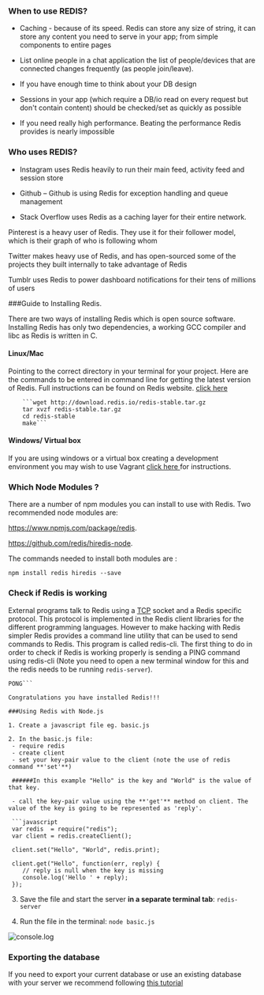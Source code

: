 ### When to use REDIS?

- Caching - because of its speed. Redis can store any size of string, it can store any content you need to serve in your app; from simple components to entire pages

- List online people in a chat application the list of people/devices that are connected changes frequently (as people join/leave).

- If you have enough time to think about your DB design

- Sessions in your app (which require a DB/io read on every request but don't contain content) should be checked/set as quickly as possible

- If you need really high performance. Beating the performance Redis provides is nearly impossible

### Who uses REDIS?

- Instagram uses Redis heavily to run their main feed, activity feed and session store

- Github – Github is using Redis for exception handling and queue management

- Stack Overflow uses Redis as a caching layer for their entire network.

Pinterest is a heavy user of Redis. They use it for their follower model, which is their graph of who is following whom

Twitter makes heavy use of Redis, and has open-sourced some of the projects they built internally to take advantage of Redis

Tumblr uses Redis to power dashboard notifications for their tens of millions of users


###Guide to Installing Redis.

There are two ways of installing Redis which is open source software. 
Installing Redis has only two dependencies, a working GCC compiler and libc as Redis is written in C.

#### Linux/Mac

Pointing to the correct directory in your terminal for your project. Here are the commands to be entered in command line for getting the latest version of Redis. Full instructions can be found on Redis website.
[click here](http://redis.io/topics/quickstart)

		```wget http://download.redis.io/redis-stable.tar.gz
		tar xvzf redis-stable.tar.gz
		cd redis-stable
		make```
		
#### Windows/ Virtual box

If you are using windows or a virtual box creating a development environment you may wish to use Vagrant [click here ](https://github.com/docdis/learn-redis) for instructions.

### Which Node Modules ?  

There are a number of npm modules you can install to use with Redis.
Two recommended node modules are:  

https://www.npmjs.com/package/redis.

https://github.com/redis/hiredis-node.

The commands needed to install both modules are : 

```npm install redis hiredis --save```

### Check if Redis is working

External programs talk to Redis using a [TCP](http://searchnetworking.techtarget.com/definition/TCP) socket and a Redis specific protocol. This protocol is implemented in the Redis client libraries for the different programming languages. However to make hacking with Redis simpler Redis provides a command line utility that can be used to send commands to Redis. This program is called redis-cli.
The first thing to do in order to check if Redis is working properly is sending a PING command using redis-cli (Note you need to open a new terminal window for this and the redis needs to be running ```redis-server```).


```$ redis-cli ping
PONG```

Congratulations you have installed Redis!!!

###Using Redis with Node.js

1. Create a javascript file eg. basic.js  

2. In the basic.js file:
 - require redis
 - create client
 - set your key-pair value to the client (note the use of redis command **'set'**)  

 ######In this example "Hello" is the key and "World" is the value of that key.

 - call the key-pair value using the **'get'** method on client. The value of the key is going to be represented as 'reply'.

 ```javascript
 var redis  = require("redis");
 var client = redis.createClient();

 client.set("Hello", "World", redis.print);

 client.get("Hello", function(err, reply) {
    // reply is null when the key is missing
    console.log('Hello ' + reply);
 });          
 ```

3. Save the file and start the server **in a separate terminal tab**:  ```redis-server```

4. Run the file in the terminal: ```node basic.js```

![console.log](https://files.gitter.im/Jbarget/Tbs1/Screen-Shot-2015-10-05-at-16.29.11.png)


### Exporting the database

If you need to export your current database or use an existing database with your server we recommend following [this tutorial](http://redis4you.com/articles.php?id=005&name=Seamless+migration+from+one+Redis+server+to+another) 

